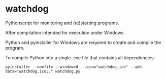 # watchdog
Pythonscript for monitoring and (re)starting programs.

After compilation intended for execution under Windows.

Python and pyinstaller for Windows are required to create and compile the program.

To compile Python into a single .exe file that contains all dependencies:

`pyinstaller --onefile --windowed --icon="watchdog.ico" --add-data="watchdog.ico;." watchdog.py`
